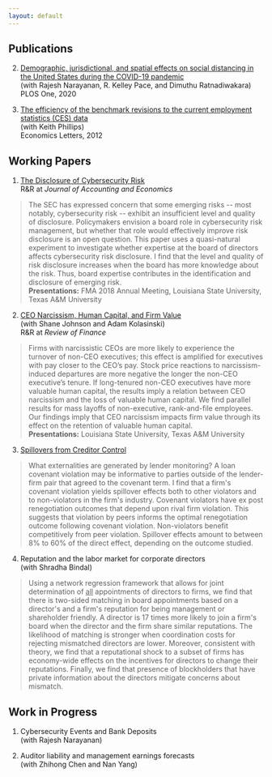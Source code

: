 ```yaml
---
layout: default
---
```


## Publications

2. [Demographic, jurisdictional, and spatial effects on social distancing in the United States during the COVID-19 pandemic](https://journals.plos.org/plosone/article/authors?id=10.1371/journal.pone.0239572)<br/>
	(with Rajesh Narayanan, R. Kelley Pace, and Dimuthu Ratnadiwakara)<br/>
	PLOS One, 2020

1. [The efficiency of the benchmark revisions to the current employment statistics (CES) data](https://www.sciencedirect.com/science/article/abs/pii/S0165176511006410)<br/>
	(with Keith Phillips)<br/>
	Economics Letters, 2012

## Working Papers

1. [The Disclosure of Cybersecurity Risk](https://papers.ssrn.com/sol3/papers.cfm?abstract_id=3077632)<br/>
	R&R at *Journal of Accounting and Economics*
> The SEC has expressed concern that some emerging risks -- most notably, cybersecurity risk -- exhibit an insufficient level and quality of disclosure.  Policymakers envision a board role in cybersecurity risk management, but whether that role would effectively improve risk disclosure is an open question.  This paper uses a quasi-natural experiment to investigate whether expertise at the board of directors affects cybersecurity risk disclosure.  I find that the level and quality of risk disclosure increases when the board has more knowledge about the risk.  Thus, board expertise contributes in the identification and disclosure of emerging risk.<br/>
<b>Presentations:</b> FMA 2018 Annual Meeting, Louisiana State University, Texas A&M University

2. [CEO Narcissism, Human Capital, and Firm Value](https://papers.ssrn.com/abstract=3209882)<br/>
  (with Shane Johnson and Adam Kolasinski)<br/>
  R&R at *Review of Finance*
> Firms with narcissistic CEOs are more likely to experience the turnover of non-CEO executives; this effect is amplified for executives with pay closer to the CEO’s pay. Stock price reactions to narcissism-induced departures are more negative the longer the non-CEO executive’s tenure. If long-tenured non-CEO executives have more valuable human capital, the results imply a relation between CEO narcissism and the loss of valuable human capital. We find parallel results for mass layoffs of non-executive, rank-and-file employees. Our findings imply that CEO narcissism impacts firm value through its effect on the retention of valuable human capital.<br/>
<b>Presentations:</b> Louisiana State University, Texas A&M University

3. [Spillovers from Creditor Control](https://papers.ssrn.com/sol3/papers.cfm?abstract_id=2866505)
> What externalities are generated by lender monitoring?  A loan covenant violation may be informative to parties outside of the lender-firm pair that agreed to the covenant term.  I find that a firm's covenant violation yields spillover effects both to other violators and to non-violators in the firm's industry.  Covenant violators have ex post renegotiation outcomes that depend upon rival firm violation.  This suggests that violation by peers informs the optimal renegotiation outcome following covenant violation.  Non-violators benefit competitively from peer violation.  Spillover effects amount to between 8% to 60% of the direct effect, depending on the outcome studied.

4. Reputation and the labor market for corporate directors<br/>
	(with Shradha Bindal)
> Using a network regression framework that allows for joint determination of <ins>all</ins> appointments of directors to firms, we find that there is two-sided matching in board appointments based on a director's and a firm's reputation for being management or shareholder friendly.  A director is 17 times more likely to join a firm's board when the director and the firm share similar reputations.  The likelihood of matching is stronger when coordination costs for rejecting mismatched directors are lower.  Moreover, consistent with theory, we find that a reputational shock to a subset of firms has economy-wide effects on the incentives for directors to change their reputations.  Finally, we find that presence of blockholders that have private information about the directors mitigate concerns about mismatch.



## Work in Progress

1. Cybersecurity Events and Bank Deposits<br/>
	(with Rajesh Narayanan)

2. Auditor liability and management earnings forecasts<br/>
	(with Zhihong Chen and Nan Yang)
